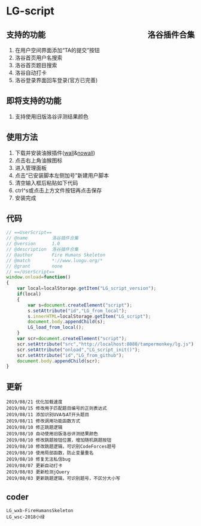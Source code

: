 <!--
 * @Description: In User Settings Edit
 * @Author: your name
 * @Date: 2019-08-03 08:32:29
 * @lastTime: 2019-08-21 15:29:04
 * @LastAuthor: Please set LastEditors
 -->
# LG-script
## <div style="float:right">洛谷插件合集</div>
## 支持的功能
1. 在用户空间界面添加“TA的提交”按钮
2. 洛谷首页用户名搜索
3. 洛谷首页题目搜索
4. 洛谷自动打卡
5. 洛谷登录界面回车登录(官方已完善)
## 即将支持的功能
1. 支持使用旧版洛谷评测结果颜色
## 使用方法
1. 下载并安装油猴插件([wall](http://www.tampermonkey.net/)&[nowall](https://blog.csdn.net/vermont_/article/details/84781871))
2. 点击右上角油猴图标
3. 进入管理面板
4. 点击“已安装脚本左侧加号”新建用户脚本
5. 清空输入框后粘贴如下代码
6. ctrl^s或点击上方文件按钮再点击保存
7. 安装完成
## 代码
```js
// ==UserScript==
// @name         洛谷插件合集
// @version      1.0
// @description  洛谷插件合集
// @author       Fire Humans Skeleton
// @match        *://www.luogu.org/*
// @grant        none
// ==/UserScript==
window.onload=function()
{
    var local=localStorage.getItem("LG_script_version");
    if(local)
    {
        var s=document.createElement("script");
        s.setAttribute("id","LG_from_local");
        s.innerHTML=localStorage.getItem("LG_script");
        document.body.appendChild(s);
        LG_load_from_local();
    }
    var scr=document.createElement("script");
    scr.setAttribute("src","http://localhost:8080/tampermonkey/lg.js");
    scr.setAttribute("onload","LG_script_init()");
    scr.setAttribute("id","LG_from_github");
    document.body.appendChild(scr);
}
```

## 更新
```
2019/08/21 优化加载速度
2019/08/15 修改用于匹配题目编号的正则表达式
2019/08/11 添加识别UVA与AT开头题目
2019/08/11 修改调用功能函数方式
2019/08/10 修正跳题逻辑
2019/08/10 自动使用旧版洛谷评测结果颜色
2019/08/10 修改跳题按钮位置，增加随机跳题按钮
2019/08/10 修改跳题逻辑，可识别CodeForces题号
2019/08/10 使用局部函数，防止变量重名
2019/08/10 修复无法私信bug
2019/08/07 更新自动打卡
2019/08/03 更新检测jQuery
2019/08/03 更新跳题逻辑，可识别题号，不区分大小写
```

## coder
```
LG_wxb-FireHumansSkeleton
LG_wsc-2018小绿
```
